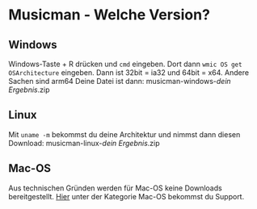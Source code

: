 # Musicman - Welche Version?
## Windows
Windows-Taste + R drücken und `cmd` eingeben.
Dort dann `wmic OS get OSArchitecture` eingeben.
Dann ist 32bit = ia32 und 64bit = x64. Andere Sachen sind arm64
Deine Datei ist dann: musicman-windows-*dein Ergebnis*.zip
## Linux
Mit `uname -m` bekommst du deine Architektur und nimmst dann diesen Download: musicman-linux-*dein Ergebnis*.zip
## Mac-OS
Aus technischen Gründen werden für Mac-OS keine Downloads bereitgestellt.
[Hier](https://github.com/Git-J219/musicman/discussions/new) unter der Kategorie Mac-OS bekommst du Support.
